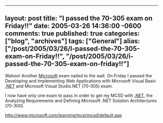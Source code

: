   ---
  layout: post
  title: "I passed the 70-305 exam on Friday!!"
  date: 2005-03-26 14:36:00 -0600
  comments: true
  published: true
  categories: ["blog", "archives"]
  tags: ["General"]
  alias: ["/post/2005/03/26/I-passed-the-70-305-exam-on-Friday!!", "/post/2005/03/26/i-passed-the-70-305-exam-on-friday!!"]
  ---
<!-- more -->
<p>Wahoo! Another <a title="Microsoft" href="http://Microsoft.com" target="_blank">Microsoft</a> exam nailed to the wall. On Friday I passed the Developing and Implementing Web Applications with Microsoft Visual Basic <a title=".NET" href="http://www.microsoft.com/net/" target="_blank">.NET</a> and Microsoft Visual Studio.NET (70-305) exam.</p>
<p>I now have only one exam to pass in order to get my MCSD with <a title=".NET" href="http://www.microsoft.com/net/" target="_blank">.NET</a>, the Analyzing Requirements and Defining Microsoft&nbsp;.NET Solution Architectures (70-300).</p>
<p><span style="text-decoration: underline;"><span style="color: #0000ff;"><a href="http://www.microsoft.com/learning/mcp/mcsd/default.asp">http://www.microsoft.com/learning/mcp/mcsd/default.asp</a></span></span></p>
